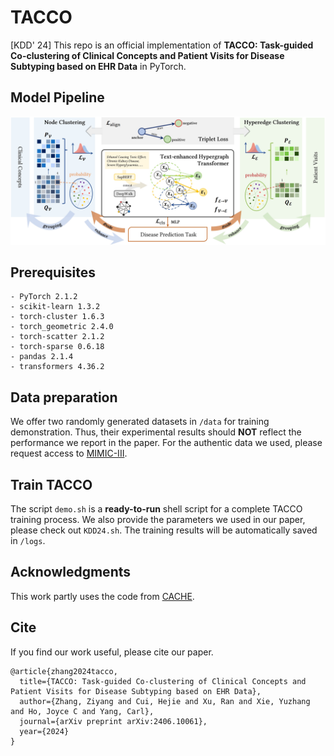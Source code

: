 # TACCO
[KDD' 24] This repo is an official implementation of **TACCO: Task-guided Co-clustering of Clinical Concepts and Patient Visits for Disease Subtyping based on EHR Data** in PyTorch. 

## Model Pipeline
![CACHE-Framework](docs/TACCO-pipeline.png)

## Prerequisites
```
- PyTorch 2.1.2
- scikit-learn 1.3.2
- torch-cluster 1.6.3
- torch_geometric 2.4.0
- torch-scatter 2.1.2
- torch-sparse 0.6.18
- pandas 2.1.4
- transformers 4.36.2
```

## Data preparation

We offer two randomly generated datasets in `/data` for training demonstration. Thus, their experimental results should **NOT** reflect the performance we report in the paper. For the authentic data we used, please request access to [MIMIC-III](https://mimic.mit.edu/).

## Train TACCO

The script `demo.sh` is a **ready-to-run** shell script for a complete TACCO training process. We also provide the parameters we used in our paper, please check out `KDD24.sh`. The training results will be automatically saved in `/logs`.

## Acknowledgments

This work partly uses the code from [CACHE](https://github.com/ritaranx/CACHE).

## Cite

If you find our work useful, please cite our paper.
```
@article{zhang2024tacco,
  title={TACCO: Task-guided Co-clustering of Clinical Concepts and Patient Visits for Disease Subtyping based on EHR Data},
  author={Zhang, Ziyang and Cui, Hejie and Xu, Ran and Xie, Yuzhang and Ho, Joyce C and Yang, Carl},
  journal={arXiv preprint arXiv:2406.10061},
  year={2024}
}
```
